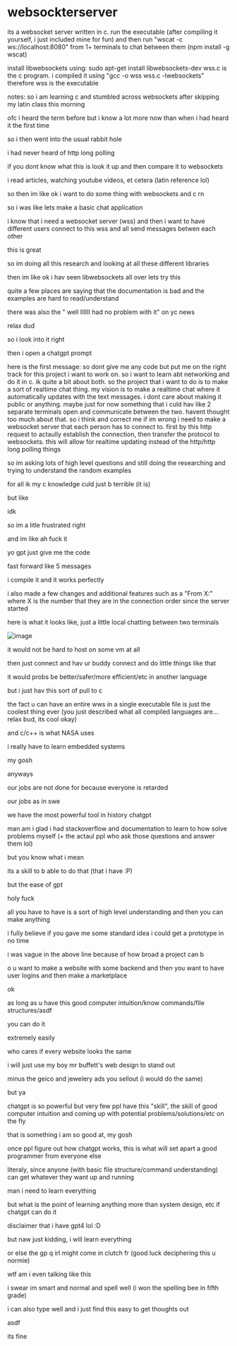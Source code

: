 # websockterserver
its a websocket server written in c. run the executable (after compiling it yourself, i just included mine for fun) and then run "wscat -c ws://localhost:8080" from 1+ terminals to chat between them (npm install -g wscat)

install libwebsockets using: sudo apt-get install libwebsockets-dev
wss.c is the c program. i compiled it using "gcc -o wss wss.c -lwebsockets"
therefore wss is the executable

notes:
so i am learning c and stumbled across websockets after skipping my latin class this morning

ofc i heard the term before but i know a lot more now than when i had heard it the first time

so i then went into the usual rabbit hole

i had never heard of http long polling

if you dont know what this is look it up and then compare it to websockets

i read articles, watching youtube videos, et cetera (latin reference lol)

so then im  like ok i want to do some thing with websockets and c rn

so i was like lets make a basic chat application

i know that i need a websocket server (wss) and then i want to have different users connect to this wss and all send messages betwen each other

this is great

so im doing all this research and looking at all these different libraries

then im like ok i hav seen libwebsockets all over lets try this

quite a few places are saying that the documentation is bad and the examples are hard to read/understand

there was also the " well IIIIII had no problem with it" on yc news

relax dud

so i look into it right

then i open a chatgpt prompt

here is the first message: so dont give me any code but put me on the right track for this project i want to work on. so i want to learn abt networking and do it in c. ik quite a bit about both. so the project that i want to do is to make a sort of realtime chat thing. my vision is to make a realtime chat where it automatically updates with the text messages. i dont care about making it public or anything. maybe just for now something that i culd hav like 2 separate terminals open and communicate between the two. havent thought too much about that. so i think and correct me if im wrong i need to make a websocket server that each person has to connect to. first by this http request to actaully establish the connection, then transfer the protocol to websockets. this will allow for realtime updating instead of the http/http long polling things

so im asking lots of high level questions and still doing the researching and trying to understand the random examples

for all ik my c knowledge culd just b terrible (it is)

but like

idk

so im a litle frustrated right

and im like ah fuck it

yo gpt just give me the code

fast forward like 5 messages

i compile it and it works perfectly

i also made a few changes and additional features such as a "From X:" where X is the number that they are in the connection order since the server started

here is what it looks like, just a little local chatting between two terminals

![image](https://github.com/user-attachments/assets/31b89506-6fa1-4d4e-a754-86b9020e8bb4)

it would not be hard to host on some vm at all

then just connect and hav ur buddy connect and do little things like that

it would probs be better/safer/more efficient/etc in another language

but i just hav this sort of pull to c

the fact u can have an entire wws in a single executable file is just the coolest thing ever (you just described what all compiled languages are... relax bud, its cool okay)

and c/c++ is what NASA uses

i really have to learn embedded systems

my gosh

anyways

our jobs are not done for because everyone is retarded

our jobs as in swe

we have the most powerful tool in history chatgpt

man am i glad i had stackoverflow and documentation to learn to how solve problems myself (+ the actaul ppl who ask those questions and answer them lol)

but you know what i mean

its a skill to b able to do that (that i have :P)

but the ease of gpt

holy fuck

all you have to have is a sort of high level understanding and then you can make anything

i fully believe if you gave me some standard idea i could get a prototype in no time

i was vague in the above line because of how broad a project can b

o u want to make a website with some backend and then you want to have user logins and then make a marketplace

ok

as long as u have this good computer intuition/know commands/file structures/asdf

you can do it

extremely easily

who cares if every website looks the same

i will just use my boy mr buffett's web design to stand out

minus the geico and jewelery ads you sellout (i would do the same)

but ya

chatgpt is so powerful but very few ppl have this "skill", the skill of good computer intuition and coming up with potential problems/solutions/etc on the fly

that is something i am so good at, my gosh

once ppl figure out how chatgpt works, this is what will set apart a good programmer from everyone else

literaly, since anyone (with basic file structure/command understanding) can get whatever they want up and running

man i need to learn everything

but what is the point of learning anything more than system design, etc if chatgpt can do it

disclaimer that i have gpt4 lol :D

but naw just kidding, i will learn everything

or else the gp q irl might come in clutch fr (good luck deciphering this u normie)

wtf am i even talking like this

i swear im smart and normal and spell well (i won the spelling bee in fifth grade)

i can also type well and i just find this easy to get thoughts out

asdf

its fine
